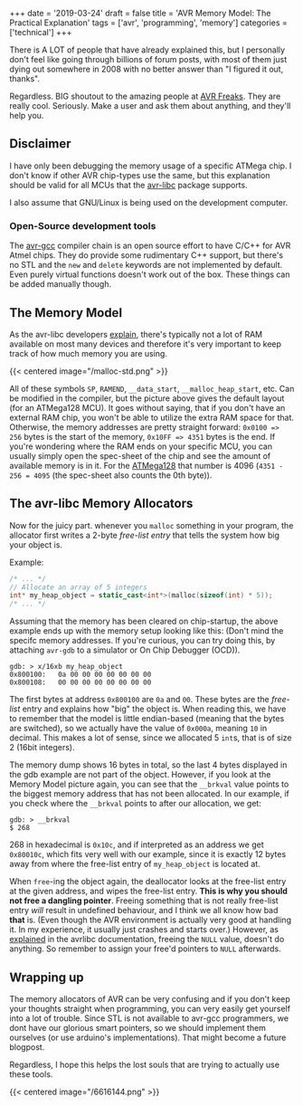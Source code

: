 +++
date = '2019-03-24'
draft = false
title = 'AVR Memory Model: The Practical Explanation'
tags = ['avr', 'programming', 'memory']
categories = ['technical']
+++

There is A LOT of people that have already explained this, but I personally don't feel like going through billions of
forum posts, with most of them just dying out somewhere in 2008 with no better answer than "I figured it out, thanks". 

Regardless. BIG shoutout to the amazing people at [AVR Freaks](https://www.avrfreaks.net/). They are really cool.
Seriously. Make a user and ask them about anything, and they'll help you.

## Disclaimer

I have only been debugging the memory usage of a specific ATMega chip. I don't know if other AVR chip-types use the
same, but this explanation should be valid for all MCUs that the
[avr-libc](http://www.nongnu.org/avr-libc/user-manual/index.html) package supports.

I also assume that GNU/Linux is being used on the development computer.

### Open-Source development tools

The [avr-gcc](http://www.nongnu.org/avr-libc/user-manual/pages.html) compiler chain is an open source effort to have
C/C++ for AVR Atmel chips. They do provide some rudimentary C++ support, but there's no STL and the `new` and `delete`
keywords are not implemented by default. Even purely virtual functions doesn't work out of the box. These things can be
added manually though.

## The Memory Model

As the avr-libc developers [explain](http://www.nongnu.org/avr-libc/user-manual/malloc.html), there's typically not a
lot of RAM available on most many devices and therefore it's very important to keep track of how much memory you are
using.

{{< centered image="/malloc-std.png" >}}

All of these symbols `SP`, `RAMEND`, `__data_start`, `__malloc_heap_start`, etc. Can be modified in the compiler, but
the picture above gives the default layout (for an ATMega128 MCU). It goes without saying, that if you don't have an
external RAM chip, you won't be able to utilize the extra RAM space for that. Otherwise, the memory addresses are pretty
straight forward: `0x0100 => 256` bytes is the start of the memory, `0x10FF => 4351` bytes is the end. If you're
wondering where the RAM ends on your specific MCU, you can usually simply open the spec-sheet of the chip and see the
amount of available memory is in it. 
For the [ATMega128](https://www.microchip.com/wwwproducts/en/ATMEGA128) that number is 4096 (`4351 - 256 = 4095` (the
spec-sheet also counts the 0th byte)).

## The avr-libc Memory Allocators

Now for the juicy part. whenever you `malloc` something in your program, the allocator first writes a 2-byte *free-list
entry* that tells the system how big your object is.

Example:

```cpp
/* ... */
// Allocate an array of 5 integers
int* my_heap_object = static_cast<int*>(malloc(sizeof(int) * 5));
/* ... */
```

Assuming that the memory has been cleared on chip-startup, the above example ends up with the memory setup looking like
this: (Don't mind the specifc memory addresses. If you're curious, you can try doing this, by attaching `avr-gdb` to a
simulator or On Chip Debugger (OCD)). 

```
gdb: > x/16xb my_heap_object
0x800100:	0a 00 00 00 00 00 00 00 
0x800108: 	00 00 00 00 00 00 00 00
```

The first bytes at address `0x800100` are `0a` and `00`. These bytes are the *free-list* entry and explains how "big"
the object is. When reading this, we have to remember that the model is little endian-based (meaning that the bytes are
switched), 
so we actually have the value of `0x000a`, meaning `10` in decimal. This makes a lot of sense, since we allocated 5
`int`s, that is of size 2 (16bit integers). 

The memory dump shows 16 bytes in total, so the last 4 bytes displayed in the gdb example are not part of the object.
However, if you look at the Memory Model picture again, you can see that the `__brkval` value points to the biggest
memory address that has not been allocated. In our example, if you check where the `__brkval` points to after our
allocation, we get:

```
gdb: > __brkval
$ 268
```

268 in hexadecimal is `0x10c`, and if interpreted as an address we get `0x80010c`, which fits very well with our
example, since it is exactly 12 bytes away from where the free-list entry of `my_heap_object` is located at. 

When `free`-ing the object again, the deallocator looks at the free-list entry at the given address, and wipes the
free-list entry. **This is why you should not free a dangling pointer**. Freeing something that is not really free-list
entry *will* result in undefined behaviour, and I think we all know how bad **that** is. (Even though the AVR
environment is actually very good at handling it. In my experience, it usually just crashes and starts over.) 
However, as
[explained](http://www.nongnu.org/avr-libc/user-manual/group__avr__stdlib.html#gafb8699abb1f51d920a176e695ff3be8a) in
the avrlibc documentation, freeing the `NULL` value, doesn't do anything. So remember to assign your free'd pointers to
`NULL` afterwards. 

## Wrapping up

The memory allocators of AVR can be very confusing and if you don't keep your thoughts straight when programming, you
can very easily get yourself into a lot of trouble. Since STL is not available to avr-gcc programmers, we dont have our
glorious smart pointers, so we should implement them ourselves (or use arduino's implementations). That might become a
future blogpost. 

Regardless, I hope this helps the lost souls that are trying to actually use these tools. 

{{< centered image="/6616144.png" >}}
